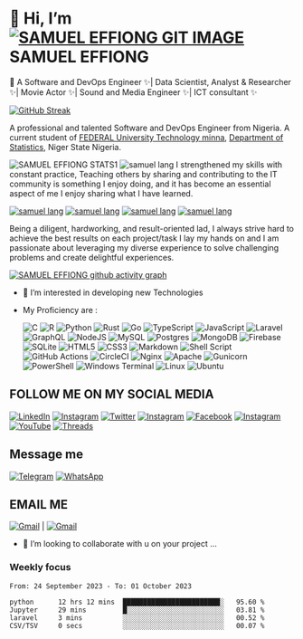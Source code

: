 # 👋 Hi, I’m [![SAMUEL EFFIONG GIT IMAGE](https://img.shields.io/badge/github-%23121011.svg?style=for-the-badge&logo=github&logoColor=white)](https://github.com/samueleffiongjacob) SAMUEL EFFIONG

🌱 A Software and DevOps Engineer ✨| Data Scientist, Analyst & Researcher ✨| Movie Actor ✨| Sound and Media Engineer ✨| ICT consultant ✨

[![GitHub Streak](https://streak-stats.demolab.com/?user=samueleffiongjacob&theme=dark)](https://git.io/streak-stats)
<!---fist table image---->
A professional and talented Software and  DevOps Engineer from Nigeria. A current student of [FEDERAL University Technology minna](https://futminna.edu.ng),  [Department of Statistics](https://futminna.edu.ng/sps/statistics/), Niger State Nigeria.

![SAMUEL EFFIONG STATS1](http://github-readme-stats-samueleffiongjacob.vercel.app/api?username=samueleffiongjacob&show_icons=true&theme=radical) ![samuel lang](http://github-readme-stats-samueleffiongjacob.vercel.app/api/top-langs/?username=samueleffiongjacob&layout=compact)
I strengthened my skills with constant practice, Teaching others by sharing and contributing to the IT community is something I enjoy doing, and it has become an essential aspect of me I enjoy sharing what I have learned.  

[![samuel lang](https://raw.githubusercontent.com/samueleffiongjacob/main/profile-summary-card-output/github/1-repos-per-language.svg)](https://github.com/vn7n24fzkq/github-profile-summary-cards)
 [![samuel lang](https://raw.githubusercontent.com/samueleffiongjacob/main/profile-summary-card-output/github/2-most-commit-language.svg)](https://github.com/vn7n24fzkq/github-profile-summary-cards) [![samuel lang](https://raw.githubusercontent.com/samueleffiongjacob/main/profile-summary-card-output/github/3-stats.svg)](https://github.com/vn7n24fzkq/github-profile-summary-cards) [![samuel lang](https://raw.githubusercontent.com/samueleffiongjacob/main/profile-summary-card-output/github/4-productive-time.svg)](https://github.com/vn7n24fzkq/github-profile-summary-cards)

Being a diligent, hardworking, and result-oriented lad, I always strive hard to achieve the best results on each project/task I lay my hands on and I am passionate about leveraging my diverse experience to solve challenging problems and create delightful experiences.  

[![SAMUEL EFFIONG github activity graph](https://github-readme-activity-graph-samueleffiongjacob.vercel.app/graph?username=samueleffiongjacob&theme=github-compact)](https://github.com/ashutosh00710/github-readme-activity-graph)

- 👀 I’m interested in developing new Technologies
- My Proficiency are :
  
  ![C](https://img.shields.io/badge/c-%2300599C.svg?style=for-the-badge&logo=c&logoColor=white)
  ![R](https://img.shields.io/badge/r-%23276DC3.svg?style=for-the-badge&logo=r&logoColor=white)
  ![Python](https://img.shields.io/badge/python-3670A0?style=for-the-badge&logo=python&logoColor=ffdd54)
  ![Rust](https://img.shields.io/badge/rust-%23000000.svg?style=for-the-badge&logo=rust&logoColor=white)
  ![Go](https://img.shields.io/badge/go-%2300ADD8.svg?style=for-the-badge&logo=go&logoColor=white)
  ![TypeScript](https://img.shields.io/badge/typescript-%23007ACC.svg?style=for-the-badge&logo=typescript&logoColor=white)
  ![JavaScript](https://img.shields.io/badge/javascript-%23323330.svg?style=for-the-badge&logo=javascript&logoColor=%23F7DF1E)
  ![Laravel](https://img.shields.io/badge/laravel-%23FF2D20.svg?style=for-the-badge&logo=laravel&logoColor=white)
  ![GraphQL](https://img.shields.io/badge/-GraphQL-E10098?style=for-the-badge&logo=graphql&logoColor=white)
  ![NodeJS](https://img.shields.io/badge/node.js-6DA55F?style=for-the-badge&logo=node.js&logoColor=white)
  ![MySQL](https://img.shields.io/badge/mysql-%2300f.svg?style=for-the-badge&logo=mysql&logoColor=white)
  ![Postgres](https://img.shields.io/badge/postgres-%23316192.svg?style=for-the-badge&logo=postgresql&logoColor=white)
  ![MongoDB](https://img.shields.io/badge/MongoDB-%234ea94b.svg?style=for-the-badge&logo=mongodb&logoColor=white)
  ![Firebase](https://img.shields.io/badge/Firebase-039BE5?style=for-the-badge&logo=Firebase&logoColor=white)
  ![SQLite](https://img.shields.io/badge/sqlite-%2307405e.svg?style=for-the-badge&logo=sqlite&logoColor=white)
  ![HTML5](https://img.shields.io/badge/html5-%23E34F26.svg?style=for-the-badge&logo=html5&logoColor=white)
  ![CSS3](https://img.shields.io/badge/css3-%231572B6.svg?style=for-the-badge&logo=css3&logoColor=white)
  ![Markdown](https://img.shields.io/badge/markdown-%23000000.svg?style=for-the-badge&logo=markdown&logoColor=white)
  ![Shell Script](https://img.shields.io/badge/shell_script-%23121011.svg?style=for-the-badge&logo=gnu-bash&logoColor=white)
  ![GitHub Actions](https://img.shields.io/badge/github%20actions-%232671E5.svg?style=for-the-badge&logo=githubactions&logoColor=white)
  ![CircleCI](https://img.shields.io/badge/circle%20ci-%23161616.svg?style=for-the-badge&logo=circleci&logoColor=white)
  ![Nginx](https://img.shields.io/badge/nginx-%23009639.svg?style=for-the-badge&logo=nginx&logoColor=white)
  ![Apache](https://img.shields.io/badge/apache-%23D42029.svg?style=for-the-badge&logo=apache&logoColor=white)
  ![Gunicorn](https://img.shields.io/badge/gunicorn-%298729.svg?style=for-the-badge&logo=gunicorn&logoColor=white)
  ![PowerShell](https://img.shields.io/badge/PowerShell-%235391FE.svg?style=for-the-badge&logo=powershell&logoColor=white)
  ![Windows Terminal](https://img.shields.io/badge/Windows%20Terminal-%234D4D4D.svg?style=for-the-badge&logo=windows-terminal&logoColor=white)
  ![Linux](https://img.shields.io/badge/Linux-FCC624?style=for-the-badge&logo=linux&logoColor=black)
  ![Ubuntu](https://img.shields.io/badge/Ubuntu-E95420?style=for-the-badge&logo=ubuntu&logoColor=white)

## FOLLOW ME ON MY SOCIAL MEDIA

  [![LinkedIn](https://img.shields.io/badge/linkedin-%230077B5.svg?style=for-the-badge&logo=linkedin&logoColor=white)](https://www.linkedin.com/in/samuel-effiong-jacob-9467a1175/)
  [![Instagram](https://img.shields.io/badge/Instagram-%23E4405F.svg?style=for-the-badge&logo=Instagram&logoColor=white)](https://www.instagram.com/samueleffiong0)
  [![Twitter](https://img.shields.io/badge/Twitter-%231DA1F2.svg?style=for-the-badge&logo=Twitter&logoColor=white)](https://twitter.com/samueleffiong_)
  [![Instagram](https://img.shields.io/badge/Instagram-%23E4405F.svg?style=for-the-badge&logo=Instagram&logoColor=white)](https://www.instagram.com/samueleffiong_official/)
  [![Facebook](https://img.shields.io/badge/Facebook-%231877F2.svg?style=for-the-badge&logo=Facebook&logoColor=white)](https://www.facebook.com/samueleffiong.jacob/)
  [![Instagram](https://img.shields.io/badge/Instagram-%23E4405F.svg?style=for-the-badge&logo=Instagram&logoColor=white)](https://www.instagram.com/effiongsamuel/)
  [![YouTube](https://img.shields.io/badge/YouTube-%23FF0000.svg?style=for-the-badge&logo=YouTube&logoColor=white)](https://www.youtube.com/@samueleffiong7502)
  [![Threads](https://img.shields.io/badge/Threads-000000?style=for-the-badge&logo=Threads&logoColor=white)](https://www.threads.net/@effiongsamuel)

## Message me

  [![Telegram](https://img.shields.io/badge/Telegram-2CA5E0?style=for-the-badge&logo=telegram&logoColor=white)](https://t.me/Samueleffiong_official)
  [![WhatsApp](https://img.shields.io/badge/WhatsApp-25D366?style=for-the-badge&logo=whatsapp&logoColor=white)](https://wa.link/506m3b)

## EMAIL ME

[![Gmail](https://img.shields.io/badge/Gmail-D14836?style=for-the-badge&logo=gmail&logoColor=white)](mailto:samueleffiongjacob@gmail.com?subject=[GitHub]%20Source:%20AM%20REACHING%20OUT%20TO%20YOU%20FROM%20YOUR%20GITHUB%20PAGE) |
[![Gmail](https://img.shields.io/badge/Gmail-D14836?style=for-the-badge&logo=gmail&logoColor=white)](mailto:samueleffiong685@gmail.com?subject=[GitHub]%20Source:%20AM%20REACHING%20OUT%20TO%20YOU%20FROM%20YOUR%20GITHUB%20PAGE)  

- 💞️ I’m looking to collaborate with u on your project ...
<!--
### Contribution graph
![GitHub Activity Graph](https://activity-graph.herokuapp.com/graph?username=samueleffiongjacob)  
-->

### Weekly focus

<!--START_SECTION:waka-->

```text
From: 24 September 2023 - To: 01 October 2023

python      12 hrs 12 mins  ████████████████████████░   95.60 %
Jupyter     29 mins         █░░░░░░░░░░░░░░░░░░░░░░░░   03.81 %
laravel     3 mins          ░░░░░░░░░░░░░░░░░░░░░░░░░   00.52 %
CSV/TSV     0 secs          ░░░░░░░░░░░░░░░░░░░░░░░░░   00.07 %
```

<!--END_SECTION:waka-->